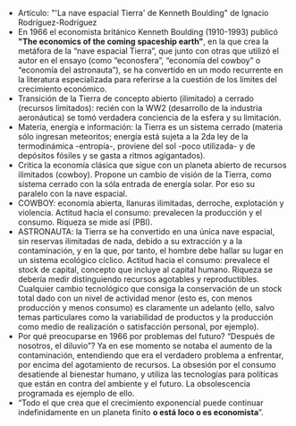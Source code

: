 - Artículo: "'La nave espacial Tierra' de Kenneth Boulding" de Ignacio Rodríguez-Rodríguez
- En 1966 el economista británico Kenneth Boulding (1910-1993) publicó __"The economics of the coming spaceship earth"__, en la que crea la metáfora de la “nave espacial Tierra”, que junto con otras que utilizó el autor en el ensayo (como “econosfera”, “economía del cowboy” o “economía del astronauta”), se ha convertido en un modo recurrente en la literatura especializada para referirse a la cuestión de los límites del crecimiento económico.
- Transición de la Tierra de concepto abierto (ilimitado) a cerrado (recursos limitados): recién con la WW2 (desarrollo de la industria aeronáutica) se tomó verdadera conciencia de la esfera y su limitación.
- Materia, energía e información: la Tierra es un sistema cerrado (materia sólo ingresan meteoritos; energía está sujeta a la 2da ley de la termodinámica -entropía-, proviene del sol -poco utilizada- y de depósitos fósiles y se gasta a ritmos agigantados). 
- Critica la economía clásica que sigue con un planeta abierto de recursos ilimitados (cowboy). Propone un cambio de visión de la Tierra, como sistema cerrado con la sóla entrada de energía solar. Por eso su paralelo con la nave espacial.
- COWBOY: economía abierta, llanuras ilimitadas, derroche, explotación y violencia. Actitud hacia el consumo: prevalecen la producción y el consumo. Riqueza se mide así (PBI).
- ASTRONAUTA: la Tierra se ha convertido en una única nave espacial, sin reservas ilimitadas de nada, debido a su extracción y a la contaminación, y en la que, por tanto, el hombre debe hallar su lugar en un sistema ecológico cíclico. Actitud hacia el consumo: prevalece el stock de capital, concepto que incluye al capital humano. Riqueza se debería medir distinguiendo recursos agotables y reproductibles. Cualquier cambio tecnológico que consiga la
conservación de un stock total dado con un nivel de actividad menor (esto
es, con menos producción y menos consumo) es claramente un adelanto (ello, salvo temas particulares como la variabilidad de productos y la producción como medio de realización o satisfacción personal, por ejemplo).
- Por qué preocuparse en 1966 por problemas del futuro? “Después de
nosotros, el diluvio”? Ya en ese momento se notaba el aumento de la contaminación, entendiendo que era el verdadero problema a enfrentar, por encima del agotamiento de recursos. La obsesión por el consumo desatiende al bienestar humano, y utiliza las tecnologías para políticas que están en contra del ambiente y el futuro. La obsolescencia programada es ejemplo de ello.
-  “Todo el que crea que el crecimiento exponencial puede continuar indefinidamente en un planeta finito **o está loco o es economista**”.
